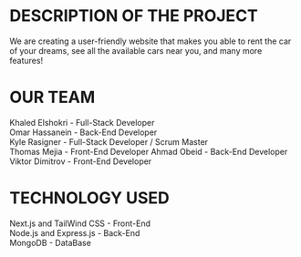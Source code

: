 # DESCRIPTION OF THE PROJECT
  We are creating a user-friendly website that makes you able to rent the car of your dreams, see all the available cars near you, and many more features!

# OUR TEAM
  Khaled Elshokri - Full-Stack Developer  
  Omar Hassanein - Back-End Developer  
  Kyle Rasigner - Full-Stack Developer / Scrum Master  
  Thomas Mejia - Front-End Developer
  Ahmad Obeid - Back-End Developer  
  Viktor Dimitrov - Front-End Developer  
  
# TECHNOLOGY USED
  Next.js and TailWind CSS - Front-End  
  Node.js and Express.js - Back-End  
  MongoDB - DataBase
  
  
  
  
